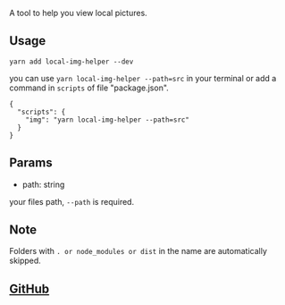 A tool to help you view local pictures.

## Usage

```
yarn add local-img-helper --dev
```

you can use `yarn local-img-helper --path=src` in your terminal or add a command in `scripts` of file "package.json".

```
{
  "scripts": {
    "img": "yarn local-img-helper --path=src"
  }
}
```

## Params

-   path: string

your files path, `--path` is required.


## Note

Folders with `. or node_modules or dist` in the name are automatically skipped.


## [GitHub](https://github.com/mythosxin/local-img-helper/blob/master/README.md)
